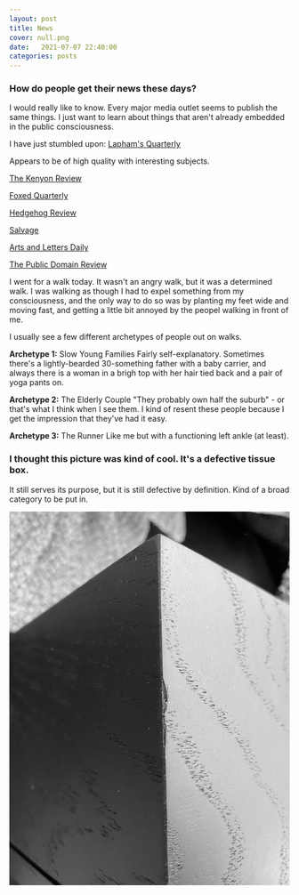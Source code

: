 ```yaml
---
layout: post
title: News
cover: null.png
date:   2021-07-07 22:40:00
categories: posts
---
```


### How do people get their news these days?

I would really like to know.  Every major media outlet seems to publish the same things. I just want to learn about things that aren't already embedded in the public consciousness. 

I have just stumbled upon:
[Lapham's Quarterly](https://www.laphamsquarterly.org/)

Appears to be of high quality with interesting subjects.


[The Kenyon Review](https://kenyonreview.org/)

[Foxed Quarterly](https://foxedquarterly.com/)

[Hedgehog Review](https://hedgehogreview.com/)

[Salvage](https://salvage.zone/)

[Arts and Letters Daily](https://aldaily.com/)

[The Public Domain Review](https://publicdomainreview.org/)


I went for a walk today. It wasn't an angry walk, but it was a determined walk. I was walking as though I had to expel something from my consciousness, and the only way to do so was by planting my feet wide and moving fast, and getting a little bit annoyed by the peopel walking in front of me.

I usually see a few different archetypes of people out on walks.

**Archetype 1:** Slow Young Families
Fairly self-explanatory. Sometimes there's a lightly-bearded 30-something father with a baby carrier, and always there is a woman in a brigh top with her hair tied back and a pair of yoga pants on.

**Archetype 2:** The Elderly Couple
"They probably own half the suburb" - or that's what I think when I see them. I kind of resent these people because I get the impression that they've had it easy. 

**Archetype 3:** The Runner
Like me but with a functioning left ankle (at least).


### I thought this picture was kind of cool. It's a defective tissue box.
It still serves its purpose, but it is still defective by definition. Kind of a broad category to be put in.

![waveforms](/assets/images/photographs/thumbnails/IMG_0051.jpg)